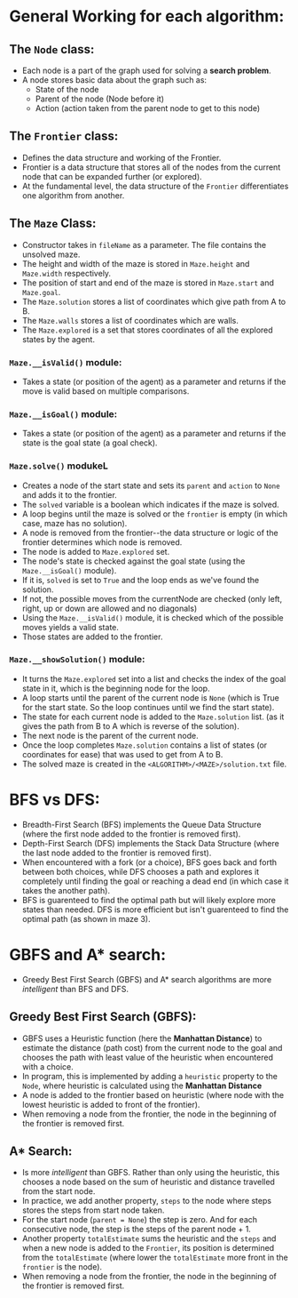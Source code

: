 # General Working for each algorithm:

## The `Node` class:
- Each node is a part of the graph used for solving a **search problem**.
- A node stores basic data about the graph such as:
    - State of the node
    - Parent of the node (Node before it)
    - Action (action taken from the parent node to get to this node)

## The `Frontier` class:
- Defines the data structure and working of the Frontier.
- Frontier is a data structure that stores all of the nodes from the current node that can be expanded further (or explored).
- At the fundamental level, the data structure of the `Frontier` differentiates one algorithm from another.

## The `Maze` Class:
- Constructor takes in `fileName` as a parameter. The file contains the unsolved maze.
- The height and width of the maze is stored in `Maze.height` and `Maze.width` respectively.
- The position of start and end of the maze is stored in `Maze.start` and `Maze.goal`.
- The `Maze.solution` stores a list of coordinates which give path from A to B.
- The `Maze.walls` stores a list of coordinates which are walls.
- The `Maze.explored` is a set that stores coordinates of all the explored states by the agent.

### `Maze.__isValid()` module:
- Takes a state (or position of the agent) as a parameter and returns if the move is valid based on multiple comparisons.

### `Maze.__isGoal()` module:
- Takes a state (or position of the agent) as a parameter and returns if the state is the goal state (a goal check).

### `Maze.solve()` modukeL
- Creates a node of the start state and sets its `parent` and `action` to `None` and adds it to the frontier.
- The `solved` variable is a boolean which indicates if the maze is solved.
- A loop begins until the maze is solved or the `frontier` is empty (in which case, maze has no solution).
- A node is removed from the frontier--the data structure or logic of the frontier determines which node is removed.
- The node is added to `Maze.explored` set.
- The node's state is checked against the goal state (using the `Maze.__isGoal()` module).
- If it is, `solved` is set to `True` and the loop ends as we've found the solution.
- If not, the possible moves from the currentNode are checked (only left, right, up or down are allowed and no diagonals)
- Using the `Maze.__isValid()` module, it is checked which of the possible moves yields a valid state.
- Those states are added to the frontier.

### `Maze.__showSolution()` module:
- It turns the `Maze.explored` set into a list and checks the index of the goal state in it, which is the beginning node for the loop.
- A loop starts until the parent of the current node is `None` (which is True for the start state. So the loop continues until we find the start state).
- The state for each current node is added to the `Maze.solution` list. (as it gives the path from B to A which is reverse of the solution).
- The next node is the parent of the current node.
- Once the loop completes `Maze.solution` contains a list of states (or coordinates for ease) that was used to get from A to B.
- The solved maze is created in the `<ALGORITHM>/<MAZE>/solution.txt` file.


# BFS vs DFS:
- Breadth-First Search (BFS) implements the Queue Data Structure (where the first node added to the frontier is removed first).
- Depth-First Search (DFS) implements the Stack Data Structure (where the last node added to the frontier is removed first).
- When encountered with a fork (or a choice), BFS goes back and forth between both choices, while DFS chooses a path and explores it completely until finding the goal or reaching a dead end (in which case it takes the another path).
- BFS is guarenteed to find the optimal path but will likely explore more states than needed. DFS is more efficient but isn't guarenteed to find the optimal path (as shown in maze 3).

# GBFS and A* search:
- Greedy Best First Search (GBFS) and A* search algorithms are more *intelligent* than BFS and DFS.

## Greedy Best First Search (GBFS):
- GBFS uses a Heuristic function (here the **Manhattan Distance**) to estimate the distance (path cost) from the current node to the goal and chooses the path with least value of the heuristic when encountered with a choice.
- In program, this is implemented by adding a `heuristic` property to the `Node`, where heuristic is calculated using the **Manhattan Distance**
-  A node is added to the frontier based on heuristic (where node with the lowest heuristic is added to front of the frontier).
- When removing a node from the frontier, the node in the beginning of the frontier is removed first.

## A* Search:
- Is more *intelligent* than GBFS. Rather than only using the heuristic, this chooses a node based on the sum of heuristic and distance travelled from the start node.
- In practice, we add another property, `steps` to the node where steps stores the steps from start node taken.
- For the start node (`parent = None`) the step is zero. And for each consecutive node, the step is the steps of the parent node + 1.
- Another property `totalEstimate` sums the heuristic and the `steps` and when a new node is added to the `Frontier`, its position is determined from the `totalEstimate` (where lower the `totalEstimate` more front in the `frontier` is the node).
- When removing a node from the frontier, the node in the beginning of the frontier is removed first.
